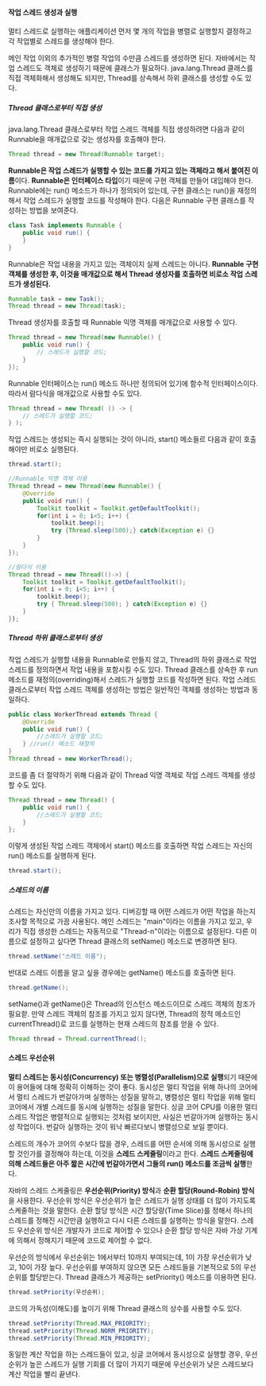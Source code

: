 #### 작업 스레드 생성과 실행

멀티 스레드로 실행하는 애플리케이션 먼저 몇 개의 작업을 병렬로 실행할지 결정하고 각 작업별로 스레드를 생성해야 한다.

메인 작업 이외의 추가적인 병렬 작업의 수만큼 스레드를 생성하면 된다. 자바에서는 작업 스레드도 객체로 생성하기 때문에 클래스가 필요하다. java.lang.Thread 클래스를 직접 객체화해서 생성해도 되지만, Thread를 상속해서 하위 클래스를 생성할 수도 있다.

##### Thread 클래스로부터 직접 생성

java.lang.Thread 클래스로부터 작업 스레드 객체를 직접 생성하려면 다음과 같이 Runnable을 매개값으로 갖는 생성자를 호출해야 한다.

```java
Thread thread = new Thread(Runnable target);
```

**Runnable은 작업 스레드가 실행할 수 있는 코드를 가지고 있는 객체라고 해서 붙여진 이름**이다. **Runnable은 인터페이스 타입**이기 때문에 구현 객체를 만들어 대입해야 한다. Runnable에는 run() 메소드가 하나가 정의되어 있는데, 구현 클래스는 run()을 재정의해서 작업 스레드가 실행할 코드를 작성해야 한다. 다음은 Runnable 구현 클래스를 작성하는 방법을 보여준다.

```java
class Task implements Runnable {
	public void run() {
	}
}
```

Runnable은 작업 내용을 가지고 있는 객체이지 실제 스레드는 아니다. **Runnable 구현 객체를 생성한 후, 이것을 매개값으로 해서 Thread 생성자를 호출하면 비로소 작업 스레드가 생성된다.**

```java
Runnable task = new Task();
Thread thread = new Thread(task);
```

Thread 생성자를 호출할 때 Runnable 익명 객체를 매개값으로 사용할 수 있다.

```java
Thread thread = new Thread(new Runnable() {
	public void run() {
		// 스레드가 실행할 코드;
    }
});
```

Runnable 인터페이스는 run() 메소드 하나만 정의되어 있기에 함수적 인터페이스이다. 따라서 람다식을 매개값으로 사용할 수도 있다.

```java
Thread thread = new Thread( () -> {
	// 스레드가 실행할 코드;
} );
```

작업 스레드는 생성되는 즉시 실행되는 것이 아니라, start() 메소들르 다음과 같이 호출해야만 비로소 실행된다.

```java
thread.start();
```

```java
//Runnable 익명 객체 이용
Thread thread = new Thread(new Runnable() {
	@Override
	public void run() {
		Toolkit toolkit = Toolkit.getDefaultToolkit();
		for(int i = 0; i<5; i++) {
			toolkit.beep();
			try {Thread.sleep(500);} catch(Exception e) {}
		}
	}
});
```

```java
//람다식 이용
Thread thread = new Thread(()->) {
	Toolkit toolkit = Toolkit.getDefaultToolkit();
	for(int i = 0; i<5; i++) {
		toolkit.beep();
		try { Thread.sleep(500); } catch(Exception e) {}
	}
});
```

##### Thread 하위 클래스로부터 생성

작업 스레드가 실행할 내용을 Runnable로 만들지 않고, Thread의 하위 클래스로 작업 스레드를 정의하면서 작업 내용을 포함시킬 수도 있다. Thread 클래스를 상속한 후 run 메소드를 재정의(overriding)해서 스레드가 실행할 코드를 작성하면 된다. 작업 스레드 클래스로부터 작업 스레드 객체를 생성하는 방법은 일반적인 객체를 생성하는 방법과 동일하다.

```java
public class WorkerThread extends Thread {
	@Override
	public void run() {
		//스레드가 실행할 코드;
	} //run() 메소드 재정의
}
Thread thread = new WorkerThread();
```

코드를 좀 더 절약하기 위해 다음과 같이 Thread 익명 객체로 작업 스레드 객체를 생성할 수도 있다.

```java
Thread thread = new Thread() {
	public void run() {
		//스레드가 실행할 코드;
	}
};
```

이렇게 생성된 작업 스레드 객체에서 start() 메소드를 호출하면 작업 스레드는 자신의 run() 메소드를 실행하게 된다.

```java
thread.start();
```

##### 스레드의 이름

스레드는 자신만의 이름을 가지고 있다. 디버깅할 때 어떤 스레드가 어떤 작업을 하는지 조사할 목적으로 가끔 사용된다. 메인 스레드는 "main"이라는 이름을 가지고 있고, 우리가 직접 생성한 스레드는 자동적으로 "Thread-n"이라는 이름으로 설정된다. 다른 이름으로 설정하고 싶다면 Thread 클래스의 setName() 메소드로 변경하면 된다.

```java
thread.setName("스레드 이름");
```

반대로 스레드 이름을 알고 싶을 경우에는 getName() 메소드를 호출하면 된다.

```java
thread.getName();
```

setName()과 getName()은 Thread의 인스턴스 메소드이므로 스레드 객체의 참조가 필요핟. 만약 스레드 객체의 참조를 가지고 있지 않다면, Thread의 정적 메소드인 currentThread()로 코드를 실행하는 현재 스레드의 참조를 얻을 수 있다.

```java
Thread thread = Thread.currentThread();
```



#### 스레드 우선순위

**멀티 스레드는 동시성(Concurrency) 또는 병렬성(Parallelism)으로 실행**되기 때문에 이 용어들에 대해 정확히 이해하는 것이 좋다. 동시성은 멀티 작업을 위해 하나의 코어에서 멀티 스레드가 번갈아가며 실행하는 성질을 말하고, 병렬성은 멀티 작업을 위해 멀티 코어에서 개별 스레드를 동시에 실행하는 성질을 말한다. 싱글 코어 CPU를 이용한 멀티 스레드 작업은 병렬적으로 실행되는 것처럼 보이지만, 사실은 번갈아가며 실행하는 동시성 작업이다. 번갈아 실행하는 것이 워낙 빠르다보니 병렬성으로 보일 뿐이다.

스레드의 개수가 코어의 수보다 많을 경우, 스레드를 어떤 순서에 의해 동시성으로 실행할 것인가를 결정해야 하는데, 이것을 **스레드 스케줄링**이라고 한다. **스레드 스케줄링에 의해 스레드들은 아주 짧은 시간에 번갈아가면서 그들의 run() 메소드를 조금씩 실행**한다.

자바의 스레드 스케줄링은 **우선순위(Priority) 방식**과 **순환 할당(Round-Robin) 방식**을 사용한다. 우선순위 방식은 우선순위가 높은 스레드가 실행 상태를 더 많이 가지도록 스케줄하는 것을 말한다. 순환 할당 방식은 시간 할당량(Time Slice)를 정해서 하나의 스레드를 정해진 시간만큼 실행하고 다시 다른 스레드를 실행하는 방식을 말한다. 스레드 우선순위 방식은 개발자가 코드로 제어할 수 있으나 순환 할당 방식은 자바 가상 기계에 의해서 정해지기 때문에 코드로 제어할 수 없다.

우선순의 방식에서 우선순위는 1에서부터 10까지 부여되는데, 1이 가장 우선순위가 낮고, 10이 가장 높다. 우선순위를 부여하지 않으면 모든 스레드들을 기본적으로 5의 우선순위를 할당받는다. Thread 클래스가 제공하는 setPriority() 메소드를 이용하면 된다.

```java
thread.setPriority(우선순위);
```

코드의 가독성(이해도)를 높이기 위해 Thread 클래스의 상수를 사용할 수도 있다.

```java
thread.setPriority(Thread.MAX_PRIORITY);
thread.setPriority(Thread.NORM_PRIORITY);
thread.setPriority(Thread.MIN_PRIORITY);
```

동일한 계산 작업을 하는 스레드들이 있고, 싱글 코어에서 동시성으로 실행할 경우, 우선 순위가 높은 스레드가 실행 기회를 더 많이 가지기 때문에 우선순위가 낮은 스레드보다 계산 작업을 빨리 끝낸다.